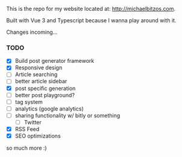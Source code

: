 This is the repo for my website located at: http://michaelbitzos.com.

Built with Vue 3 and Typescript because I wanna play around with it.

Changes incoming...


### TODO
- [x] Build post generator framework
- [x] Responsive design
- [ ] Article searching
- [ ] better article sidebar
- [x] post specific generation
- [ ] better post playground?
- [ ] tag system
- [ ] analytics (google analytics)
- [ ] sharing functionality w/ bitly or something
  - [ ] Twitter
- [x] RSS Feed
- [x] SEO optimizations

so much more :)